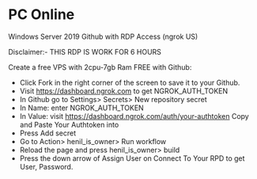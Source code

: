 # PC Online
Windows Server 2019 Github with RDP Access (ngrok US) 

Disclaimer:- THIS RDP IS WORK FOR 6 HOURS

Create a free VPS with 2cpu-7gb Ram FREE with Github:

+ Click Fork in the right corner of the screen to save it to your Github.
+ Visit https://dashboard.ngrok.com to get NGROK_AUTH_TOKEN
+ In Github go to Settings> Secrets> New repository secret
+ In Name: enter NGROK_AUTH_TOKEN
+ In Value: visit https://dashboard.ngrok.com/auth/your-authtoken Copy and Paste Your Authtoken into
+ Press Add secret
+ Go to Action> henil_is_owner> Run workflow
+ Reload the page and press henil_is_owner> build
+ Press the down arrow of Assign User on Connect To Your RPD to get User, Password.
